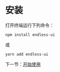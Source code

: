 # 安装

打开终端运行下列命令：

```
npm install endless-ui
```

或

```
yarn add endless-ui
```

下一节：[开始使用](#/doc/start)